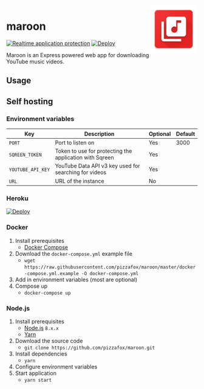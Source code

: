 <img src="./public/img/logo.png" width="25%" align="right">

# maroon

[![Realtime application protection](https://s3-eu-west-1.amazonaws.com/sqreen-assets/badges/20171107/sqreen-light-badge.svg)](https://www.sqreen.io/?utm_source=badge) [![Deploy](https://www.herokucdn.com/deploy/button.svg)](https://heroku.com/deploy?template=https://github.com/pizzafox/maroon/tree/master)

Maroon is an Express powered web app for downloading YouTube music videos.

## Usage

## Self hosting

### Environment variables

| Key               | Description                                             | Optional | Default |
|-------------------|---------------------------------------------------------|----------|---------|
| `PORT`            | Port to listen on                                       | Yes      | 3000    |
| `SQREEN_TOKEN`    | Token to use for protecting the application with Sqreen | Yes      |         |
| `YOUTUBE_API_KEY` | YouTube Data API v3 key used for searching for videos   | Yes      |         |
| `URL`             | URL of the instance                                     | No       |         |

### Heroku

[![Deploy](https://www.herokucdn.com/deploy/button.svg)](https://heroku.com/deploy?template=https://github.com/pizzafox/maroon/tree/master)

### Docker

1. Install prerequisites
    - [Docker Compose](https://docs.docker.com/compose/install/)
2. Download the `docker-compose.yml` example file
    - `wget https://raw.githubusercontent.com/pizzafox/maroon/master/docker-compose.yml.example -O docker-compose.yml`
3. Add in environment variables (most are optional)
4. Compose up
    - `docker-compose up`

### Node.js

1. Install prerequisites
    - [Node.js](https://nodejs.org) `8.x.x`
    - [Yarn](https://yarnpkg.com)
2. Download the source code
    - `git clone https://github.com/pizzafox/maroon.git`
3. Install dependencies
    - `yarn`
4. Configure environment variables
5. Start application
    - `yarn start`
